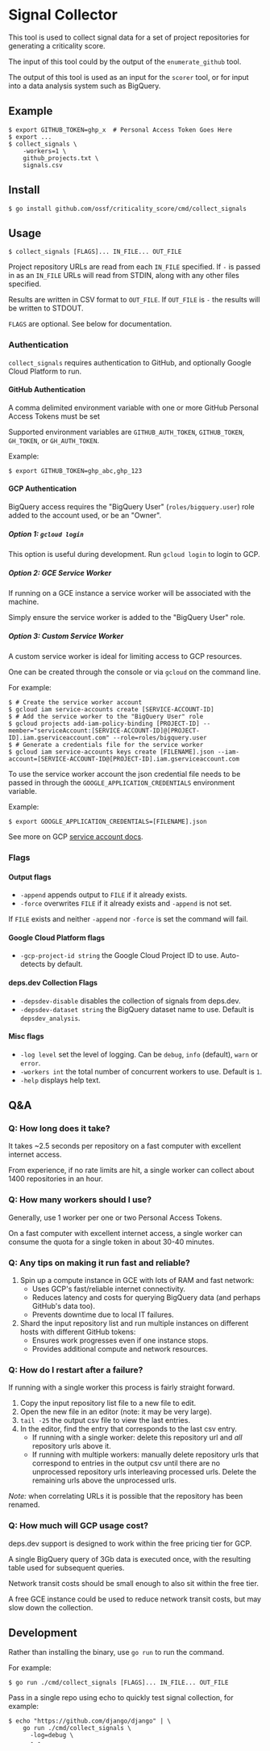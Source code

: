 # Signal Collector

This tool is used to collect signal data for a set of project repositories for
generating a criticality score.

The input of this tool could by the output of the `enumerate_github` tool.

The output of this tool is used as an input for the `scorer` tool, or for input
into a data analysis system such as BigQuery. 

## Example

```shell
$ export GITHUB_TOKEN=ghp_x  # Personal Access Token Goes Here 
$ export ...
$ collect_signals \
    -workers=1 \
    github_projects.txt \
    signals.csv
```

## Install

```shell
$ go install github.com/ossf/criticality_score/cmd/collect_signals
```

## Usage

```shell
$ collect_signals [FLAGS]... IN_FILE... OUT_FILE
```

Project repository URLs are read from each `IN_FILE` specified. If `-` is passed
in as an `IN_FILE` URLs will read from STDIN, along with any other files specified.

Results are written in CSV format to `OUT_FILE`. If `OUT_FILE` is `-` the
results will be written to STDOUT.

`FLAGS` are optional. See below for documentation.

### Authentication

`collect_signals` requires authentication to GitHub, and optionally Google Cloud Platform to run.

#### GitHub Authentication

A comma delimited environment variable with one or more GitHub Personal Access
Tokens must be set

Supported environment variables are `GITHUB_AUTH_TOKEN`, `GITHUB_TOKEN`, 
`GH_TOKEN`, or `GH_AUTH_TOKEN`.

Example:

```shell
$ export GITHUB_TOKEN=ghp_abc,ghp_123
```

#### GCP Authentication

BigQuery access requires the "BigQuery User" (`roles/bigquery.user`) role added
to the account used, or be an "Owner".

##### Option 1: `gcloud login`

This option is useful during development. Run `gcloud login` to login to GCP.

##### Option 2: GCE Service Worker

If running on a GCE instance a service worker will be associated with the
machine.

Simply ensure the service worker is added to the "BigQuery User" role.

##### Option 3: Custom Service Worker

A custom service worker is ideal for limiting access to GCP resources.

One can be created through the console or via `gcloud` on the command line.

For example:

```shell
$ # Create the service worker account
$ gcloud iam service-accounts create [SERVICE-ACCOUNT-ID]
$ # Add the service worker to the "BigQuery User" role
$ gcloud projects add-iam-policy-binding [PROJECT-ID] --member="serviceAccount:[SERVICE-ACCOUNT-ID]@[PROJECT-ID].iam.gserviceaccount.com" --role=roles/bigquery.user
$ # Generate a credentials file for the service worker
$ gcloud iam service-accounts keys create [FILENAME].json --iam-account=[SERVICE-ACCOUNT-ID@[PROJECT-ID].iam.gserviceaccount.com
```

To use the service worker account the json credential file needs to be passed
in through the `GOOGLE_APPLICATION_CREDENTIALS` environment variable.

Example:

```shell
$ export GOOGLE_APPLICATION_CREDENTIALS=[FILENAME].json
```

See more on GCP
[service account docs](https://cloud.google.com/iam/docs/creating-managing-service-accounts).

### Flags

#### Output flags

- `-append` appends output to `FILE` if it already exists.
- `-force` overwrites `FILE` if it already exists and `-append` is not set.

If `FILE` exists and neither `-append` nor `-force` is set the command will fail.

#### Google Cloud Platform flags

- `-gcp-project-id string` the Google Cloud Project ID to use. Auto-detects by default.

#### deps.dev Collection Flags

- `-depsdev-disable` disables the collection of signals from deps.dev.
- `-depsdev-dataset string` the BigQuery dataset name to use. Default is `depsdev_analysis`.

#### Misc flags

- `-log level` set the level of logging. Can be `debug`, `info` (default), `warn` or `error`.
- `-workers int` the total number of concurrent workers to use. Default is `1`.
- `-help` displays help text.

## Q&A

### Q: How long does it take?

It takes ~2.5 seconds per repository on a fast computer with excellent internet
access.

From experience, if no rate limits are hit, a single worker can collect about
1400 repositories in an hour.

### Q: How many workers should I use?

Generally, use 1 worker per one or two Personal Access Tokens.

On a fast computer with excellent internet access, a single worker can consume
the quota for a single token in about 30-40 minutes.

### Q: Any tips on making it run fast and reliable?

1. Spin up a compute instance in GCE with lots of RAM and fast network:
    - Uses GCP's fast/reliable internet connectivity.
    - Reduces latency and costs for querying BigQuery data (and perhaps 
      GitHub's data too).
   - Prevents downtime due to local IT failures.
1. Shard the input repository list and run multiple instances on different
   hosts with different GitHub tokens:
    - Ensures work progresses even if one instance stops.
    - Provides additional compute and network resources.

### Q: How do I restart after a failure?

If running with a single worker this process is fairly straight forward.

1. Copy the input repository list file to a new file to edit.
1. Open the new file in an editor (note: it may be very large).
1. `tail -25` the output csv file to view the last entries.
1. In the editor, find the entry that corresponds to the last csv entry.
    - If running with a single worker: delete this repository url and *all*
      repository urls above it.
    - If running with multiple workers: manually delete repository urls that
      correspond to entries in the output csv until there are no unprocessed
      repository urls interleaving processed urls. Delete the remaining urls
      above the unprocessed urls.

*Note:* when correlating URLs it is possible that the repository has been
renamed.

### Q: How much will GCP usage cost?

deps.dev support is designed to work within the free pricing tier for GCP.

A single BigQuery query of 3Gb data is executed once, with the resulting table
used for subsequent queries.

Network transit costs should be small enough to also sit within the free tier.

A free GCE instance could be used to reduce network transit costs, but may slow
down the collection.

## Development

Rather than installing the binary, use `go run` to run the command.

For example:

```shell
$ go run ./cmd/collect_signals [FLAGS]... IN_FILE... OUT_FILE
```

Pass in a single repo using echo to quickly test signal collection, for example:

```shell
$ echo "https://github.com/django/django" | \
    go run ./cmd/collect_signals \
      -log=debug \
      - -
```
